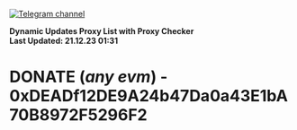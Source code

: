 [![Telegram channel](https://img.shields.io/endpoint?url=https://runkit.io/damiankrawczyk/telegram-badge/branches/master?url=https://t.me/n4z4v0d)](https://t.me/n4z4v0d) 

**Dynamic Updates Proxy List with Proxy Checker**  
**Last Updated: 21.12.23 01:31**

# DONATE (_any evm_) - 0xDEADf12DE9A24b47Da0a43E1bA70B8972F5296F2
